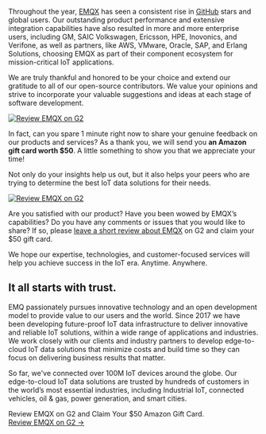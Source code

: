 Throughout the year, [EMQX](https://www.emqx.io/) has seen a consistent rise in [GitHub](https://github.com/emqx/emqx) stars and global users. Our outstanding product performance and extensive integration capabilities have also resulted in more and more enterprise users, including GM, SAIC Volkswagen, Ericsson, HPE, Inovonics, and Verifone, as well as partners, like AWS, VMware, Oracle, SAP, and Erlang Solutions, choosing EMQX as part of their component ecosystem for mission-critical IoT applications.

We are truly thankful and honored to be your choice and extend our gratitude to all of our open-source contributors. We value your opinions and strive to incorporate your valuable suggestions and ideas at each stage of software development.  

[![Review EMQX on G2](https://assets.emqx.com/images/25919942452c2342bacb5ca5df54de93.png)](https://www.g2.com/contributor/emqx_rl?secure[page_id]=emqx_rl&secure[rewards]=true&secure[token]=73bd4190ce605183a6f0a52b4a4542b18a5c67fc8e6b0594101f6e4c40397a89)

In fact, can you spare 1 minute right now to share your genuine feedback on our products and services? As a thank you, we will send you **an Amazon gift card worth $50**. A little something to show you that we appreciate your time!

Not only do your insights help us out, but it also helps your peers who are trying to determine the best IoT data solutions for their needs.

[![Review EMQX on G2](https://assets.emqx.com/images/d977a237ea50612bb6b46e8e5f8d0e34.png)](https://www.g2.com/contributor/emqx_rl?secure[page_id]=emqx_rl&secure[rewards]=true&secure[token]=73bd4190ce605183a6f0a52b4a4542b18a5c67fc8e6b0594101f6e4c40397a89)

Are you satisfied with our product? Have you been wowed by EMQX’s capabilities? Do you have any comments or issues that you would like to share? If so, please [leave a short review about EMQX](https://www.g2.com/contributor/emqx_rl?secure[page_id]=emqx_rl&secure[rewards]=true&secure[token]=73bd4190ce605183a6f0a52b4a4542b18a5c67fc8e6b0594101f6e4c40397a89) on G2 and claim your $50 gift card.

We hope our expertise, technologies, and customer-focused services will help you achieve success in the IoT era. Anytime. Anywhere.


## It all starts with trust.

EMQ passionately pursues innovative technology and an open development model to provide value to our users and the world. Since 2017 we have been developing future-proof IoT data infrastructure to deliver innovative and reliable IoT solutions, within a wide range of applications and industries. We work closely with our clients and industry partners to develop edge-to-cloud IoT data solutions that minimize costs and build time so they can focus on delivering business results that matter.

So far, we've connected over 100M IoT devices around the globe. Our edge-to-cloud IoT data solutions are trusted by hundreds of customers in the world’s most essential industries, including Industrial IoT, connected vehicles, oil & gas, power generation, and smart cities.



<section class="promotion">
    <div>
        Review EMQX on G2 and Claim Your $50 Amazon Gift Card.
    </div>
    <a href="https://www.g2.com/contributor/emqx_rl?secure[page_id]=emqx_rl&secure[rewards]=true&secure[token]=73bd4190ce605183a6f0a52b4a4542b18a5c67fc8e6b0594101f6e4c40397a89" class="button is-gradient px-5">Review EMQX on G2 →</a>
</section>
